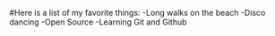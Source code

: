 #Here is a list of my favorite things:
-Long walks on the beach
-Disco dancing
-Open Source
-Learning Git and Github
